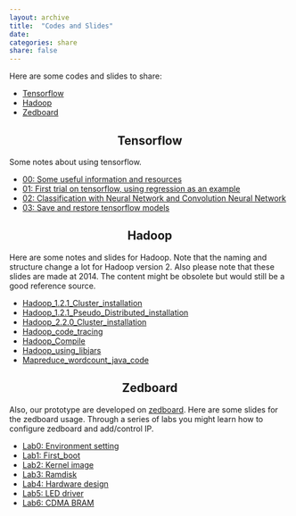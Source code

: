 ```yaml
---
layout: archive
title:  "Codes and Slides"
date:   
categories: share
share: false
---
```


Here are some codes and slides to share:

<nav class="toc">
<ul id="markdown-toc">
  <li><a href="#tf" id="markdown-toc-tf">Tensorflow</a></li>
  <li><a href="#hadoop" id="markdown-toc-hadoop">Hadoop</a></li>
  <li><a href="#zedboard" id="markdown-toc-zedboard">Zedboard</a></li>
</ul>
</nav>

<h2 id="tf" style="text-align: center"> Tensorflow</h2>

Some notes about using tensorflow.


- <a href="Tensorflow_00_info/">00: Some useful information and resources</a>
- <a href="Tensorflow_01_regression/">01: First trial on tensorflow, using regression as an example</a>
- <a href="Tensorflow_02_classification/">02: Classification with Neural Network and Convolution Neural Network</a>
- <a href="Tensorflow_03_saveRestore/">03: Save and restore tensorflow models</a>

<h2 id="hadoop" style="text-align: center">Hadoop</h2>

Here are some notes and slides for Hadoop. Note that the naming and structure change a lot for Hadoop version 2. Also please note that these slides are made at 2014. The content might be obsolete but would still be a good reference source.

- <a href="hadoop_1-2-1_cluster_installation.pdf">Hadoop_1.2.1_Cluster_installation</a>
- <a href="hadoop_1-2-1_pseudo_distributed_installation.pdf">Hadoop_1.2.1_Pseudo_Distributed_installation</a>
- <a href="hadoop_2-2-0_cluster_installation.pdf">Hadoop_2.2.0_Cluster_installation</a>
- <a href="hadoop_code_tracing.pdf">Hadoop_code_tracing</a>
- <a href="hadoop_compile.pdf">Hadoop_Compile</a>
- <a href="hadoop_using_libjars.pdf">Hadoop_using_libjars</a>
- <a href="mapreduce_wordcount_java_code.pdf">Mapreduce_wordcount_java_code</a>


<h2 id="zedboard" style="text-align: center">Zedboard</h2>
Also, our prototype are developed on <a href="http://zedboard.org/">zedboard</a>. Here are some slides for the zedboard usage. Through a series of labs you might learn how to configure zedboard and add/control IP.

- <a href="zedboard_lab0_environment_setting.pdf">Lab0: Environment setting</a>
- <a href="zedboard_lab1_first_boot.pdf">Lab1: First_boot</a>
- <a href="zedboard_lab2_kernel_image.pdf">Lab2: Kernel image</a>
- <a href="zedboard_lab3_ramdisk.pdf">Lab3: Ramdisk</a>
- <a href="zedboard_lab4_hardware_design.pdf">Lab4: Hardware design</a>
- <a href="zedboard_lab5_led_driver.pdf">Lab5: LED driver</a>
- <a href="zedboard_lab6_cdma_bram.pdf">Lab6: CDMA BRAM</a>
